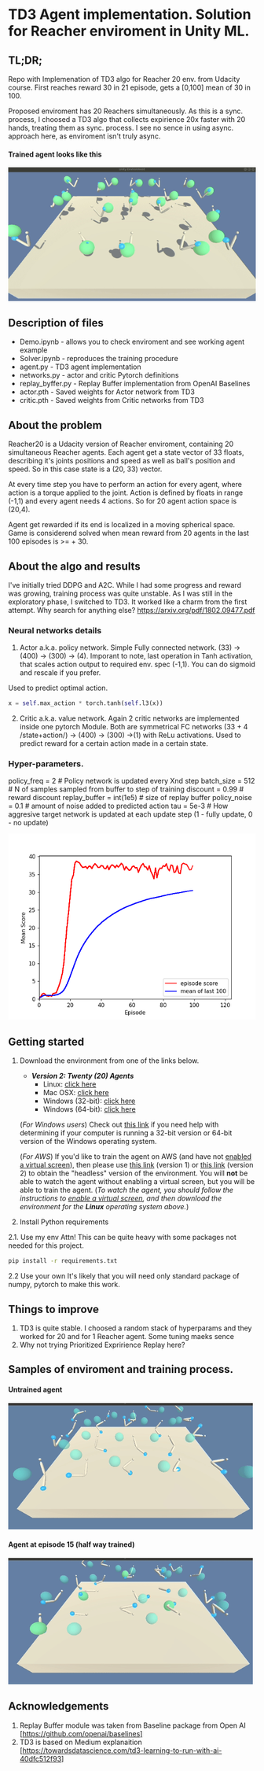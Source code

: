 [//]: # (Image References)

[image1]: train_e5.gif "Untrained Agent"
[image2]: train_e15.gif "In process of training"
[image3]: trained.gif "Trained Agent"
[reward]: reward.png "Plot of reward"

# TD3 Agent implementation. Solution for Reacher enviroment in Unity ML.


## TL;DR;

Repo with Implemenation of TD3 algo for Reacher 20 env. from Udacity course. First reaches reward 30 in 21 episode, gets a \[0,100\] mean of 30 in 100.  

Proposed enviroment has 20 Reachers simultaneously. As this is a sync. process, I choosed a TD3 algo that collects expirience 20x faster with 20 hands, treating them as sync. process. I see no sence in using async. approach here, as enviroment isn't truly async.

#### Trained agent looks like this
![Trained Agent][image3]

## Description of files
 - Demo.ipynb - allows you to check enviroment and see working agent example
 - Solver.ipynb - reproduces the training procedure
 - agent.py - TD3 agent implementation
 - networks.py - actor and critic Pytorch definitions
 - replay_byffer.py - Replay Buffer implementation from OpenAI Baselines 
 - actor.pth - Saved weights for Actor network from TD3
 - critic.pth - Saved weights from Critic networks from TD3
 
## About the problem

Reacher20 is a Udacity version of Reacher enviroment, containing 20 simultaneous Reacher agents.
Each agent get a state vector of 33 floats, describing it's joints positions and speed as well as ball's position and speed.
So in this case state is a (20, 33) vector.

At every time step you have to perform an action for every agent, where action is a torque applied to the joint. Action is defined by floats in range (-1,1) and every agent needs 4 actions. So for 20 agent action space is (20,4).

Agent get rewarded if its end is localized in a moving spherical space. Game is considerend solved when mean reward from 20 agents in the last 100 episodes is >= + 30.


## About the algo and results
I've initially tried DDPG and A2C. While I had some progress and reward was growing, training process was quite unstable. As I was still in the exploratory phase, I switched to TD3.
It worked like a charm from the first attempt. Why search for anything else?  https://arxiv.org/pdf/1802.09477.pdf

### Neural networks details

1. Actor a.k.a. policy network.
Simple Fully connected network. (33) -> (400) -> (300) -> (4).
Imporant to note, last operation in Tanh activation, that scales action output to required env. spec (-1,1).
You can do sigmoid and rescale if you prefer.

Used to predict optimal action.
```python
x = self.max_action * torch.tanh(self.l3(x)) 
```

2. Critic a.k.a. value network.
Again 2 critic networks are implemented inside one pytorch Module. 
Both are symmetrical FC networks (33 + 4 /state+action/) -> (400) -> (300) ->(1) with ReLu activations.
Used to predict reward for a certain action made in a certain state.


### Hyper-parameters.

policy_freq = 2 # Policy network is updated every Xnd step
batch_size = 512 # N of samples sampled from buffer to step of training
discount = 0.99 # reward discount
replay_buffer = int(1e5) # size of replay buffer
policy_noise = 0.1 # amount of noise added to predicted action
tau = 5e-3 # How aggresive target network is updated at each update step (1 - fully update, 0 - no update)

![Reward fucntion vs episode][reward]

## Getting started
1. Download the environment from one of the links below.

    - **_Version 2: Twenty (20) Agents_**
        - Linux: [click here](https://s3-us-west-1.amazonaws.com/udacity-drlnd/P2/Reacher/Reacher_Linux.zip)
        - Mac OSX: [click here](https://s3-us-west-1.amazonaws.com/udacity-drlnd/P2/Reacher/Reacher.app.zip)
        - Windows (32-bit): [click here](https://s3-us-west-1.amazonaws.com/udacity-drlnd/P2/Reacher/Reacher_Windows_x86.zip)
        - Windows (64-bit): [click here](https://s3-us-west-1.amazonaws.com/udacity-drlnd/P2/Reacher/Reacher_Windows_x86_64.zip)
    
    (_For Windows users_) Check out [this link](https://support.microsoft.com/en-us/help/827218/how-to-determine-whether-a-computer-is-running-a-32-bit-version-or-64) if you need help with determining if your computer is running a 32-bit version or 64-bit version of the Windows operating system.

    (_For AWS_) If you'd like to train the agent on AWS (and have not [enabled a virtual screen](https://github.com/Unity-Technologies/ml-agents/blob/master/docs/Training-on-Amazon-Web-Service.md)), then please use [this link](https://s3-us-west-1.amazonaws.com/udacity-drlnd/P2/Reacher/one_agent/Reacher_Linux_NoVis.zip) (version 1) or [this link](https://s3-us-west-1.amazonaws.com/udacity-drlnd/P2/Reacher/Reacher_Linux_NoVis.zip) (version 2) to obtain the "headless" version of the environment.  You will **not** be able to watch the agent without enabling a virtual screen, but you will be able to train the agent.  (_To watch the agent, you should follow the instructions to [enable a virtual screen](https://github.com/Unity-Technologies/ml-agents/blob/master/docs/Training-on-Amazon-Web-Service.md), and then download the environment for the **Linux** operating system above._)

2. Install Python requirements

2.1. Use my env
Attn! This can be quite heavy with some packages not needed for this project. 
```bash
pip install -r requirements.txt
```

2.2 Use your own
It's likely that you will need only standard package of numpy, pytorch to make this work.


## Things to improve
1. TD3 is quite stable. I choosed a random stack of hyperparams and they worked for 20 and for 1 Reacher agent. Some tuning maeks sence
2. Why not trying Prioritized Expririence Replay here?


## Samples of enviroment and training process.

#### Untrained agent
![Untrained Agent][image1]

#### Agent at episode 15 (half way trained)
![Episode 15][image2]



## Acknowledgements

1. Replay Buffer module was taken from Baseline package from Open AI [https://github.com/openai/baselines]
2. TD3 is based on Medium explanaition [https://towardsdatascience.com/td3-learning-to-run-with-ai-40dfc512f93]
